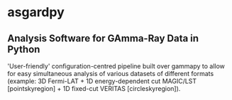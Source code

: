 # asgardpy 
## Analysis Software for GAmma-Ray Data in Python

'User-friendly' configuration-centred pipeline built over gammapy to allow for easy simultaneous analysis of various datasets of different formats (example: 3D Fermi-LAT + 1D energy-dependent cut MAGIC/LST [pointskyregion] + 1D fixed-cut VERITAS [circleskyregion]). 